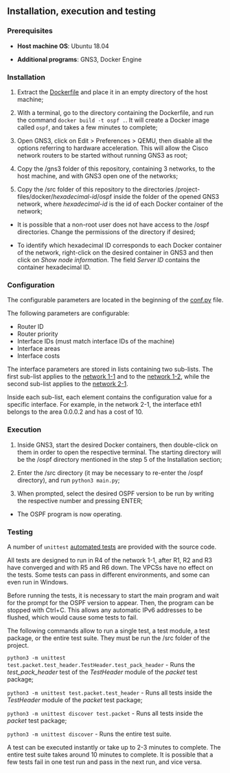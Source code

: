 ## Installation, execution and testing

### Prerequisites

* **Host machine OS**: Ubuntu 18.04

* **Additional programs**: GNS3, Docker Engine

### Installation

1. Extract the [Dockerfile](https://github.com/migueldgoncalves/ospf-multiarea-arbitrary-topology/blob/master/Dockerfile) and place it in an empty directory of the host machine;

2. With a terminal, go to the directory containing the Dockerfile, and run the command `docker build -t ospf .`. It will create a Docker image called `ospf`, and takes a few minutes to complete;

3. Open GNS3, click on Edit > Preferences > QEMU, then disable all the options referring to hardware acceleration. This will allow the Cisco network routers to be started without running GNS3 as root;

4. Copy the /gns3 folder of this repository, containing 3 networks, to the host machine, and with GNS3 open one of the networks;

5. Copy the /src folder of this repository to the directories /project-files/docker/_hexadecimal-id_/ospf inside the folder of the opened GNS3 network, where _hexadecimal-id_ is the id of each Docker container of the network;

* It is possible that a non-root user does not have access to the /ospf directories. Change the permissions of the directory if desired;

* To identify which hexadecimal ID corresponds to each Docker container of the network, right-click on the desired container in GNS3 and then click on _Show node information_. The field _Server ID_ contains the container hexadecimal ID.

### Configuration

The configurable parameters are located in the beginning of the [conf.py](https://github.com/migueldgoncalves/ospf-multiarea-arbitrary-topology/blob/master/src/conf/conf.py) file.

The following parameters are configurable:

* Router ID
* Router priority
* Interface IDs (must match interface IDs of the machine)
* Interface areas
* Interface costs

The interface parameters are stored in lists containing two sub-lists. The first sub-list applies to the [network 1-1](https://github.com/migueldgoncalves/ospf-multiarea-arbitrary-topology/tree/master/gns3/network_1_1) and to the [network 1-2](https://github.com/migueldgoncalves/ospf-multiarea-arbitrary-topology/tree/master/gns3/network_1_2), while the second sub-list applies to the [network 2-1](https://github.com/migueldgoncalves/ospf-multiarea-arbitrary-topology/tree/master/gns3/network_2_1).

Inside each sub-list, each element contains the configuration value for a specific interface. For example, in the network 2-1, the interface eth1 belongs to the area 0.0.0.2 and has a cost of 10.

### Execution

1. Inside GNS3, start the desired Docker containers, then double-click on them in order to open the respective terminal. The starting directory will be the /ospf directory mentioned in the step 5 of the Installation section;

2. Enter the /src directory (it may be necessary to re-enter the /ospf directory), and run `python3 main.py`;

3. When prompted, select the desired OSPF version to be run by writing the respective number and pressing ENTER;

* The OSPF program is now operating.

### Testing

A number of `unittest` [automated tests](https://github.com/migueldgoncalves/ospf-multiarea-arbitrary-topology/tree/master/src/test) are provided with the source code.

All tests are designed to run in R4 of the network 1-1, after R1, R2 and R3 have converged and with R5 and R6 down. The VPCSs have no effect on the tests. Some tests can pass in different environments, and some can even run in Windows.

Before running the tests, it is necessary to start the main program and wait for the prompt for the OSPF version to appear. Then, the program can be stopped with Ctrl+C. This allows any automatic IPv6 addresses to be flushed, which would cause some tests to fail.

The following commands allow to run a single test, a test module, a test package, or the entire test suite. They must be run the /src folder of the project.

`python3 -m unittest test.packet.test_header.TestHeader.test_pack_header` - Runs the _test_pack_header_ test of the _TestHeader_ module of the _packet_ test package;

`python3 -m unittest test.packet.test_header` - Runs all tests inside the _TestHeader_ module of the _packet_ test package;

`python3 -m unittest discover test.packet` - Runs all tests inside the _packet_ test package;

`python3 -m unittest discover` - Runs the entire test suite.

A test can be executed instantly or take up to 2-3 minutes to complete. The entire test suite takes around 10 minutes to complete. It is possible that a few tests fail in one test run and pass in the next run, and vice versa.